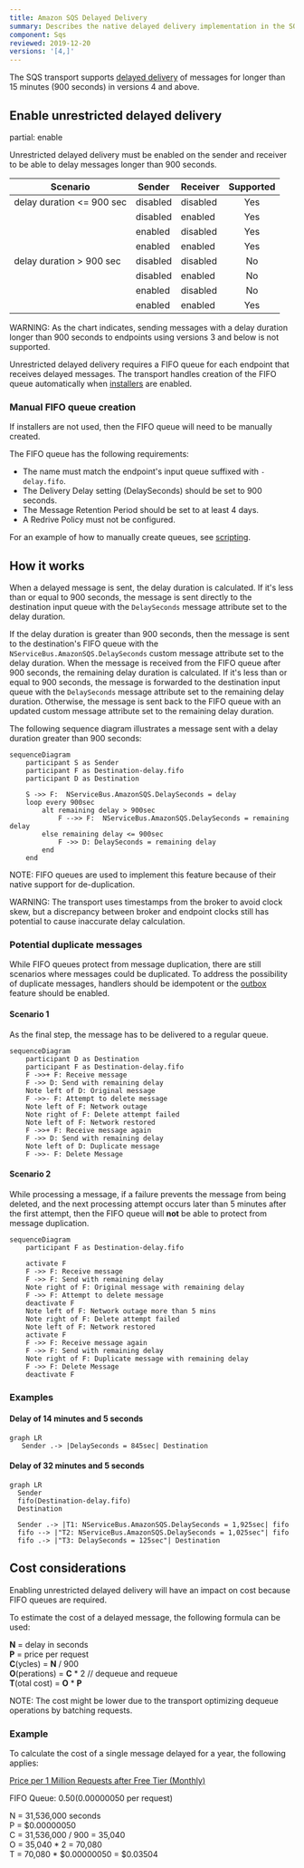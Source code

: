 ```yaml
---
title: Amazon SQS Delayed Delivery
summary: Describes the native delayed delivery implementation in the SQS transport
component: Sqs
reviewed: 2019-12-20
versions: '[4,]'
---
```


The SQS transport supports [delayed delivery](/nservicebus/messaging/delayed-delivery.md) of messages for longer than 15 minutes (900 seconds) in versions 4 and above.

## Enable unrestricted delayed delivery

partial: enable

Unrestricted delayed delivery must be enabled on the sender and receiver to be able to delay messages longer than 900 seconds.

| Scenario                    | Sender   | Receiver | Supported     |
|-----------------------------|----------|----------|:-------------:|
| delay duration <= 900 sec   | disabled | disabled | Yes           |
|                             | disabled | enabled  | Yes           |
|                             | enabled  | disabled | Yes           |
|                             | enabled  | enabled  | Yes           |
| delay duration > 900 sec    | disabled | disabled | No            |
|                             | disabled | enabled  | No            |
|                             | enabled  | disabled | No            |
|                             | enabled  | enabled  | Yes           |

WARNING: As the chart indicates, sending messages with a delay duration longer than 900 seconds to endpoints using versions 3 and below is not supported.

Unrestricted delayed delivery requires a FIFO queue for each endpoint that receives delayed messages. The transport handles creation of the FIFO queue automatically when [installers](/nservicebus/operations/installers.md) are enabled.

### Manual FIFO queue creation

If installers are not used, then the FIFO queue will need to be manually created.

The FIFO queue has the following requirements:

- The name must match the endpoint's input queue suffixed with `-delay.fifo`.
- The Delivery Delay setting (DelaySeconds) should be set to 900 seconds.
- The Message Retention Period should be set to at least 4 days.
- A Redrive Policy must not be configured.

For an example of how to manually create queues, see [scripting](/transports/sqs/operations-scripting.md).


## How it works

When a delayed message is sent, the delay duration is calculated. If it's less than or equal to 900 seconds, the message is sent directly to the destination input queue with the `DelaySeconds` message attribute set to the delay duration.

If the delay duration is greater than 900 seconds, then the message is sent to the destination's FIFO queue with the `NServiceBus.AmazonSQS.DelaySeconds` custom message attribute set to the delay duration. When the message is received from the FIFO queue after 900 seconds, the remaining delay duration is calculated. If it's less than or equal to 900 seconds, the message is forwarded to the destination input queue with the `DelaySeconds` message attribute set to the remaining delay duration. Otherwise, the message is sent back to the FIFO queue with an updated custom message attribute set to the remaining delay duration.

The following sequence diagram illustrates a message sent with a delay duration greater than 900 seconds:

```mermaid
sequenceDiagram
    participant S as Sender
    participant F as Destination-delay.fifo
    participant D as Destination
    
    S ->> F:  NServiceBus.AmazonSQS.DelaySeconds = delay
    loop every 900sec
        alt remaining delay > 900sec
            F -->> F:  NServiceBus.AmazonSQS.DelaySeconds = remaining delay
        else remaining delay <= 900sec
            F ->> D: DelaySeconds = remaining delay
        end
    end
```

NOTE: FIFO queues are used to implement this feature because of their native support for de-duplication.

WARNING: The transport uses timestamps from the broker to avoid clock skew, but a discrepancy between broker and endpoint clocks still has potential to cause inaccurate delay calculation.

### Potential duplicate messages

While FIFO queues protect from message duplication, there are still scenarios where messages could be duplicated. To address the possibility of duplicate messages, handlers should be idempotent or the [outbox](/nservicebus/outbox/) feature should be enabled.

#### Scenario 1

As the final step, the message has to be delivered to a regular queue.

```mermaid
sequenceDiagram
    participant D as Destination
    participant F as Destination-delay.fifo
    F ->>+ F: Receive message
    F ->> D: Send with remaining delay
    Note left of D: Original message
    F ->>- F: Attempt to delete message
    Note left of F: Network outage
    Note right of F: Delete attempt failed
    Note left of F: Network restored
    F ->>+ F: Receive message again
    F ->> D: Send with remaining delay
    Note left of D: Duplicate message
    F ->>- F: Delete Message
```

#### Scenario 2

While processing a message, if a failure prevents the message from being deleted, and the next processing attempt occurs later than 5 minutes after the first attempt, then the FIFO queue will **not** be able to protect from message duplication.

```mermaid
sequenceDiagram
    participant F as Destination-delay.fifo

    activate F
    F ->> F: Receive message
    F ->> F: Send with remaining delay
    Note right of F: Original message with remaining delay
    F ->> F: Attempt to delete message
    deactivate F
    Note left of F: Network outage more than 5 mins
    Note right of F: Delete attempt failed
    Note left of F: Network restored
    activate F
    F ->> F: Receive message again
    F ->> F: Send with remaining delay
    Note right of F: Duplicate message with remaining delay
    F ->> F: Delete Message
    deactivate F
```

### Examples

#### Delay of 14 minutes and 5 seconds

```mermaid
graph LR
   Sender .-> |DelaySeconds = 845sec| Destination
```

#### Delay of 32 minutes and 5 seconds

```mermaid
graph LR
  Sender
  fifo(Destination-delay.fifo)
  Destination

  Sender .-> |T1: NServiceBus.AmazonSQS.DelaySeconds = 1,925sec| fifo
  fifo --> |"T2: NServiceBus.AmazonSQS.DelaySeconds = 1,025sec"| fifo
  fifo .-> |"T3: DelaySeconds = 125sec"| Destination
```

## Cost considerations

Enabling unrestricted delayed delivery will have an impact on cost because FIFO queues are required.

To estimate the cost of a delayed message, the following formula can be used:

**N** = delay in seconds<br>
**P** = price per request<br>
**C**(ycles) = **N** / 900<br>
**O**(perations) = **C** * 2 // dequeue and requeue<br>
**T**(otal cost) = **O** * **P**<br>

NOTE: The cost might be lower due to the transport optimizing dequeue operations by batching requests.

### Example

To calculate the cost of a single message delayed for a year, the following applies:

[Price per 1 Million Requests after Free Tier (Monthly)](https://aws.amazon.com/sqs/pricing/)

FIFO Queue: $0.50 ($0.00000050 per request)

N = 31,536,000 seconds<br>
P = $0.00000050<br>
C = 31,536,000 / 900 = 35,040<br>
O = 35,040 * 2 = 70,080<br>
T = 70,080 * $0.00000050 = $0.03504<br>
